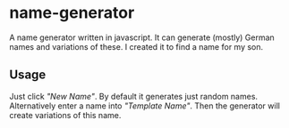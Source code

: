 # name-generator

A name generator written in javascript. It can generate (mostly) German names and variations of these. I created it to find a name for my son.

## Usage

Just click *"New Name"*. By default it generates just random names. Alternatively enter a name into *"Template Name"*. Then the generator will create variations of this name.

